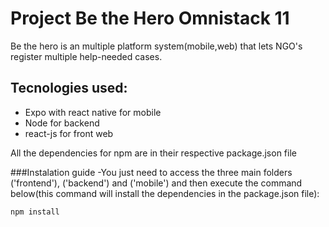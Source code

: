 # Project Be the Hero Omnistack 11
Be the hero is an multiple platform system(mobile,web) that lets NGO's register multiple help-needed cases.

## Tecnologies used:
- Expo with react native for mobile
- Node for backend
- react-js for front web

All the dependencies for npm are in their respective package.json file

###Instalation guide
-You just need to access the three main folders ('frontend'), ('backend') and ('mobile') and then execute the command below(this command will install the dependencies in the package.json file):
```
npm install
```

